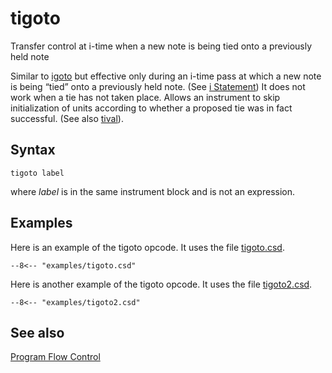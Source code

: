 <!--
id:tigoto
category:Instrument Control:Program Flow Control
-->
# tigoto
Transfer control at i-time when a new note is being tied onto a previously held note

Similar to [igoto](../../opcodes/igoto) but effective only during an i-time pass at which a new note is being &#8220;tied&#8221; onto a previously held note. (See [i Statement](../../scoregens/i)) It does not work when a tie has not taken place. Allows an instrument to skip initialization of units according to whether a proposed tie was in fact successful. (See also [tival](../../opcodes/tival)).

## Syntax
``` csound-orc
tigoto label
```

where _label_ is in the same instrument block and is not an expression.

## Examples

Here is an example of the tigoto opcode. It uses the file [tigoto.csd](../../examples/tigoto.csd).

``` csound-csd title="Example of the tigoto opcode." linenums="1"
--8<-- "examples/tigoto.csd"
```

Here is another example of the tigoto opcode. It uses the file [tigoto2.csd](../../examples/tigoto2.csd).

``` csound-csd title="Second example of the tigoto opcode." linenums="1"
--8<-- "examples/tigoto2.csd"
```

## See also

[Program Flow Control](../../control/pgmctl)

